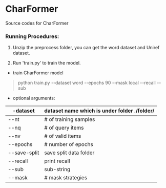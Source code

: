 # CharFormer

Source codes for CharFormer


### Running Procedures:

1. Unzip the preprocess folder, you can get the word dataset and Uniref dataset.

2. Run 'train.py' to train the model.

- train CharFormer model

> python train.py --dataset word --epochs 90 --mask local --recall --sub

- optional arguments:

| -dataset | dataset name which is under folder ./folder/  |
|---|---|
| --nt  | # of training samples  |
| --nq  | # of query items |
| --nv  | # of valid items  |
| --epochs  | # number of epochs  |
| --save-split  | save split data folder  |
| --recall  | print recall  |
| --sub  | sub-string  |
| --mask | # mask strategies  |
